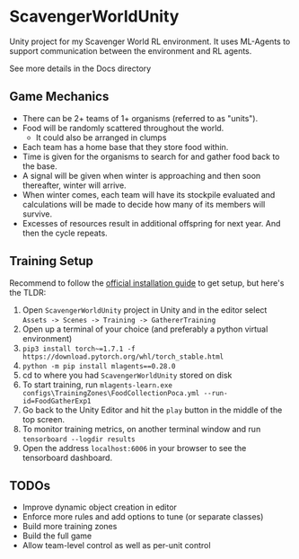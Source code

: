 # ScavengerWorldUnity
Unity project for my Scavenger World RL environment.  It uses ML-Agents to support communication between the environment and RL agents.

See more details in the Docs directory

## Game Mechanics
* There can be 2+ teams of 1+ organisms (referred to as "units").  
* Food will be randomly scattered throughout the world.
  * It could also be arranged in clumps  
* Each team has a home base that they store food within.  
* Time is given for the organisms to search for and gather food back to the base.  
* A signal will be given when winter is approaching and then soon thereafter, winter will arrive.  
* When winter comes, each team will have its stockpile evaluated and calculations will be made to decide how many of its members will survive.  
* Excesses of resources result in additional offspring for next year.  And then the cycle repeats.

## Training Setup

Recommend to follow the [official installation guide](https://github.com/Unity-Technologies/ml-agents/blob/release_19_docs/docs/Installation.md) to get setup, but here's the TLDR:

1. Open `ScavengerWorldUnity` project in Unity and in the editor select `Assets -> Scenes -> Training -> GathererTraining`
1. Open up a terminal of your choice (and preferably a python virtual environment)
1. `pip3 install torch~=1.7.1 -f https://download.pytorch.org/whl/torch_stable.html`
1. `python -m pip install mlagents==0.28.0`
1. cd to where you had `ScavengerWorldUnity` stored on disk
1. To start training, run `mlagents-learn.exe configs\TrainingZones\FoodCollectionPoca.yml --run-id=FoodGatherExp1`
1. Go back to the Unity Editor and hit the `play` button in the middle of the top screen.
1. To monitor training metrics, on another terminal window and run `tensorboard --logdir results`
1. Open the address `localhost:6006` in your browser to see the tensorboard dashboard.


## TODOs

* Improve dynamic object creation in editor
* Enforce more rules and add options to tune (or separate classes)
* Build more training zones
* Build the full game
* Allow team-level control as well as per-unit control